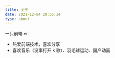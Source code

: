 ```yaml
---
title: 关于
date: 2021-12-04 20:36:14
type: about
---
```


一只前端 er.

- 热爱前端技术，喜欢分享
- 喜欢音乐（没事打开 k 歌）、羽毛球运动、国产动画
